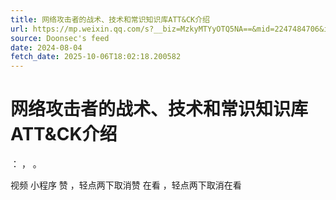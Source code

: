 ```yaml
---
title: 网络攻击者的战术、技术和常识知识库ATT&CK介绍
url: https://mp.weixin.qq.com/s?__biz=MzkyMTYyOTQ5NA==&mid=2247484706&idx=1&sn=3cb930e223027b2ac5caba7aa93de6eb
source: Doonsec's feed
date: 2024-08-04
fetch_date: 2025-10-06T18:02:18.200582
---
```


# 网络攻击者的战术、技术和常识知识库ATT&CK介绍

：
，
。

视频
小程序
赞
，轻点两下取消赞
在看
，轻点两下取消在看